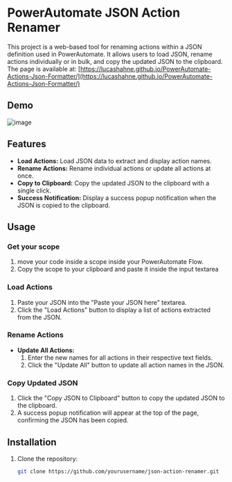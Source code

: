 # PowerAutomate JSON Action Renamer

This project is a web-based tool for renaming actions within a JSON definition used in PowerAutomate. It allows users to load JSON, rename actions individually or in bulk, and copy the updated JSON to the clipboard.
The page is available at: [https://lucashahne.github.io/PowerAutomate-Actions-Json-Formatter/](https://lucashahne.github.io/PowerAutomate-Actions-Json-Formatter/)

## Demo

![image](https://github.com/LucasHahne/PowerAutomateJSONFormatter/assets/63300977/dc52453f-4566-41b5-89f6-22e793694f2e)

## Features

- **Load Actions:** Load JSON data to extract and display action names.
- **Rename Actions:** Rename individual actions or update all actions at once.
- **Copy to Clipboard:** Copy the updated JSON to the clipboard with a single click.
- **Success Notification:** Display a success popup notification when the JSON is copied to the clipboard.

## Usage

### Get your scope
1. move your code inside a scope inside your PowerAutomate Flow.
2. Copy the scope to your clipboard and paste it inside the input textarea

### Load Actions

1. Paste your JSON into the "Paste your JSON here" textarea.
2. Click the "Load Actions" button to display a list of actions extracted from the JSON.

### Rename Actions

- **Update All Actions:**
  1. Enter the new names for all actions in their respective text fields.
  2. Click the "Update All" button to update all action names in the JSON.

### Copy Updated JSON

1. Click the "Copy JSON to Clipboard" button to copy the updated JSON to the clipboard.
2. A success popup notification will appear at the top of the page, confirming the JSON has been copied.

## Installation

1. Clone the repository:
   ```sh
   git clone https://github.com/yourusername/json-action-renamer.git
